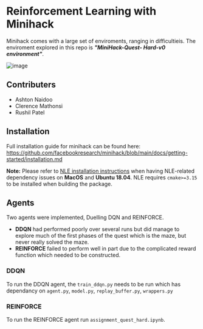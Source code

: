 # Reinforcement Learning with Minihack
Minihack comes with a large set of enviroments, ranging in difficultieis. The enviroment explored in this repo is ***"MiniHack-Quest-
Hard-v0 environment"***.

![image](https://user-images.githubusercontent.com/30756824/201344566-3064525e-8bcf-4bad-8630-926f6c493d70.png)

## Contributers
* Ashton Naidoo
* Clerence Mathonsi
* Rushil Patel

## Installation
Full installation guide for minihack can be found here: https://github.com/facebookresearch/minihack/blob/main/docs/getting-started/installation.md <br>

**Note:** Please refer to [NLE installation instructions](https://github.com/facebookresearch/nle#installation) when having NLE-related dependency issues on __MacOS__ and __Ubuntu 18.04__. NLE requires `cmake>=3.15` to be installed when building the package. <br>

## Agents
Two agents were implemented, Duelling DQN and REINFORCE.
* **DDQN** had performed poorly over several runs but did manage to explore much of the first phases of the quest which is the maze, but never really solved the maze.
* **REINFORCE** failed to perform well in part due to the complicated reward function which needed to be constructed.

### DDQN
To run the DDQN agent, the `train_ddqn.py` needs to be run which has dependancy on `agent.py`, `model.py`, `replay_buffer.py`, `wrappers.py` <br>

### REINFORCE
To run the REINFORCE agent run `assignment_quest_hard.ipynb`.
